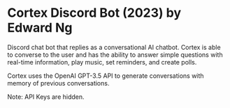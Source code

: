 # Cortex Discord Bot (2023) by Edward Ng

Discord chat bot that replies as a conversational AI chatbot. Cortex is able to converse to the user and has the ability to answer simple questions with real-time information, play music, set reminders, and create polls.

Cortex uses the OpenAI GPT-3.5 API to generate conversations with memory of previous conversations.

Note: API Keys are hidden.
